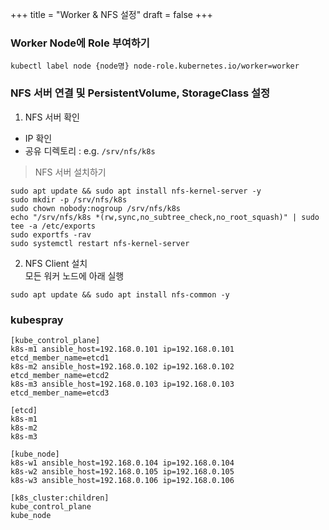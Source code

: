 +++
title = "Worker & NFS 설정"
draft = false
+++
### Worker Node에 Role 부여하기
```
kubectl label node {node명} node-role.kubernetes.io/worker=worker
```

### NFS 서버 연결 및 PersistentVolume, StorageClass 설정
1. NFS 서버 확인
- IP 확인
- 공유 디렉토리 : e.g. ```/srv/nfs/k8s```  
> NFS 서버 설치하기
```
sudo apt update && sudo apt install nfs-kernel-server -y
sudo mkdir -p /srv/nfs/k8s
sudo chown nobody:nogroup /srv/nfs/k8s
echo "/srv/nfs/k8s *(rw,sync,no_subtree_check,no_root_squash)" | sudo tee -a /etc/exports
sudo exportfs -rav
sudo systemctl restart nfs-kernel-server
```

2. NFS Client 설치  
모든 워커 노드에 아래 실행
```
sudo apt update && sudo apt install nfs-common -y
```


### kubespray

```
[kube_control_plane]
k8s-m1 ansible_host=192.168.0.101 ip=192.168.0.101 etcd_member_name=etcd1
k8s-m2 ansible_host=192.168.0.102 ip=192.168.0.102 etcd_member_name=etcd2
k8s-m3 ansible_host=192.168.0.103 ip=192.168.0.103 etcd_member_name=etcd3

[etcd]
k8s-m1
k8s-m2
k8s-m3

[kube_node]
k8s-w1 ansible_host=192.168.0.104 ip=192.168.0.104
k8s-w2 ansible_host=192.168.0.105 ip=192.168.0.105
k8s-w3 ansible_host=192.168.0.106 ip=192.168.0.106

[k8s_cluster:children]
kube_control_plane
kube_node
```
